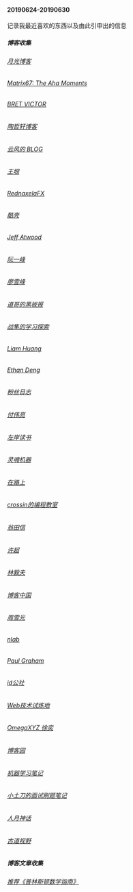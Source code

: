 #### 20190624-20190630 
记录我最近喜欢的东西以及由此引申出的信息
##### 博客收集
###### [月光博客](https://www.williamlong.info)
###### [Matrix67: The Aha Moments](http://www.matrix67.com/blog)
###### [BRET VICTOR](http://worrydream.com)
###### [陶哲轩博客](https://terrytao.wordpress.com)
###### [云风的 BLOG](https://blog.codingnow.com)
###### [王垠](http://www.yinwang.org)
###### [RednaxelaFX](https://zhuanlan.zhihu.com/p/25042028)
###### [酷壳](https://coolshell.cn)
###### [Jeff Atwood](https://blog.codinghorror.com)
###### [阮一峰](http://www.ruanyifeng.com/home.html)
###### [廖雪峰](https://www.liaoxuefeng.com)
###### [道哥的黑板报](https://zhuanlan.zhihu.com/taosay)
###### [战隼的学习探索](http://www.read.org.cn)
###### [Liam Huang](https://liam.page)
###### [Ethan Deng](http://ddswhu.com)

###### [粉丝日志](http://blog.fens.me/)
###### [付伟亮](https://neurocouple.com/)
###### [左岸读书](http://www.zreading.cn/)
###### [灵魂机器](http://cn.soulmachine.me/)
###### [在路上](https://www.crifan.com/)
###### [crossin的编程教室](https://crossincode.com/course/lesson_list/)
###### [翁田信](https://www.dandyweng.com/)
###### [许超](https://chaoxuprime.com/)
###### [林毅夫](http://linyifu2122.blogchina.com/archive/201905_1.html)
###### [博客中国](http://www.blogchina.com/)
###### [周雪光](https://web.stanford.edu/~xgzhou/zhou_home_Chinese.html)
###### [nlab](https://ncatlab.org/nlab/show/HomePage)
###### [Paul Graham](http://paulgraham.com/articles.html)
###### [id公社](http://www.hi-id.com/)
###### [Web技术试炼地](https://www.52cik.com/)
###### [OmegaXYZ 徐奕](http://www.omegaxyz.com/)
###### [博客园](https://www.cnblogs.com/)
###### [机器学习笔记](https://feisky.xyz/machine-learning/)
###### [小土刀的面试刷题笔记](https://wdxtub.com/interview/index.html)
###### [人月神话](http://blog.sina.com.cn/cmmi)
###### [古道视野](http://www.gudaovision.com/)

##### 博客文章收集
###### [推荐《普林斯顿数学指南》](http://blog.sciencenet.cn/blog-1319915-1060000.html)

